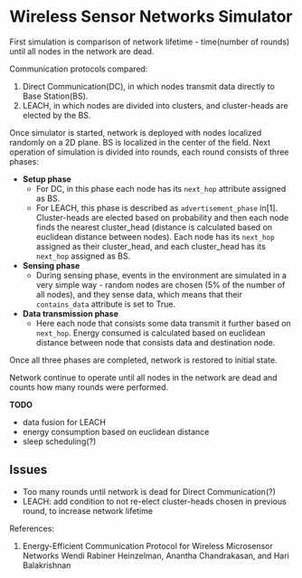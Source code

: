 # Wireless Sensor Networks Simulator

First simulation is comparison of network lifetime - time(number of rounds) until all nodes in the network are dead.

Communication protocols compared:

1. Direct Communication(DC), in which nodes transmit data directly to Base Station(BS).
2. LEACH, in which nodes are divided into clusters, and cluster-heads are elected by the BS.

Once simulator is started, network is deployed with nodes localized randomly on a 2D plane. BS is localized in the
center of the field. Next operation of simulation is divided into rounds, each round consists of three phases:

- **Setup phase**
    - For DC, in this phase each node has its `next_hop` attribute assigned as BS.
    - For LEACH, this phase is described as `advertisement_phase` in[1]. Cluster-heads are elected based on probability
      and then each node finds the nearest cluster_head (distance is calculated based on euclidean distance between
      nodes). Each node has its `next_hop` assigned as their cluster_head, and each cluster_head has its `next_hop`
      assigned as BS.
- **Sensing phase**
    - During sensing phase, events in the environment are simulated in a very simple way - random nodes are chosen (5%
      of the number of all nodes), and they sense data, which means that their `contains_data` attribute is set to True.
- **Data transmission phase**
    - Here each node that consists some data transmit it further based on `next_hop`. Energy consumed is calculated
      based on euclidean distance between node that consists data and destination node.

Once all three phases are completed, network is restored to initial state.

Network continue to operate until all nodes in the network are dead and counts how many rounds were performed.


**TODO**
- data fusion for LEACH
- energy consumption based on euclidean distance
- sleep scheduling(?)

**Issues**
- 
- Too many rounds until network is dead for Direct Communication(?)
- LEACH: add condition to not re-elect cluster-heads chosen in previous round, to increase network lifetime


References:
1. Energy-Efficient Communication Protocol for Wireless Microsensor Networks Wendi Rabiner Heinzelman, Anantha
   Chandrakasan, and Hari Balakrishnan